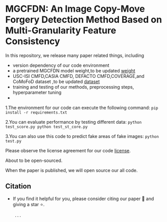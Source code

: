 # MGCFDN: An Image Copy-Move Forgery Detection Method Based on Multi-Granularity Feature Consistency

In this repository, we release many paper related things, including
- version dependency of our code environment
- a pretrained MGCFDN model weight,to be updated [weight]()
- USC-ISI CMFD,CASIA CMFD, DEFACTO CMFD,COVERAGE,and CoMoFoD dataset ,to be updated [dataset]()
- training and testing of our methods, preprocessing steps, hyperparameter tuning
- 
1.The environment for our code can execute the following command:
`
pip install -r requirements.txt
`

2.You can evaluate performance by testing different data:
`
python test_score.py
python test_st_core.py
`

3.You can also use this code to predict fake areas of fake images:
`
python test.py
`

Please observe the license agreement for our code [license](LICENSE).

About to be open-sourced.

When the paper is published, we will open source our all code.

## Citation
* If you find it helpful for you, please consider citing our paper 📝 and giving a star ⭐.
```
    ...
```